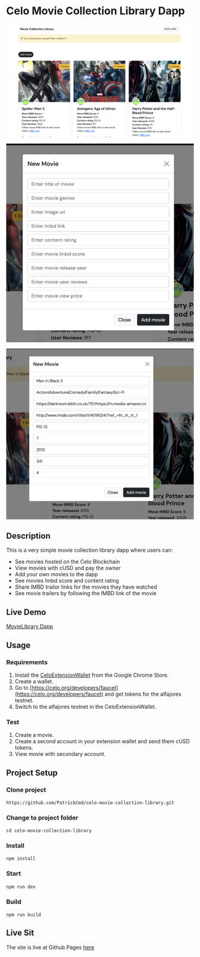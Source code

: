 # Celo Movie Collection Library Dapp
![](images/movies_list.png)

![](images/new_movie.png)

![](images/new_movie_fill.png)

## Description
This is a very simple movie collection library dapp where users can:
* See movies hosted on the Celo Blockchain
* View movies with cUSD and pay the owner
* Add your own movies to the dapp
* See movies Imbd score and content rating
* Share IMBD trailor links for the movies they have watched
* See movie trailers by following the IMBD link of the movie

## Live Demo
[MovieLibrary Dapp](https://patrickcmd.github.io/celo-movie-collection-library/)

## Usage

### Requirements
1. Install the [CeloExtensionWallet](https://chrome.google.com/webstore/detail/celoextensionwallet/kkilomkmpmkbdnfelcpgckmpcaemjcdh?hl=en) from the Google Chrome Store.
2. Create a wallet.
3. Go to [https://celo.org/developers/faucet](https://celo.org/developers/faucet) and get tokens for the alfajores testnet.
4. Switch to the alfajores testnet in the CeloExtensionWallet.

### Test
1. Create a movie.
2. Create a second account in your extension wallet and send them cUSD tokens.
3. View movie with secondary account.


## Project Setup

### Clone project
```
https://github.com/PatrickCmd/celo-movie-collection-library.git
```

### Change to project folder
```
cd celo-movie-collection-library
```


### Install
```
npm install
```

### Start
```
npm run dev
```

### Build
```
npm run build
```

## Live Sit
The site is live at Github Pages [here](https://patrickcmd.github.io/celo-movie-collection-library/)